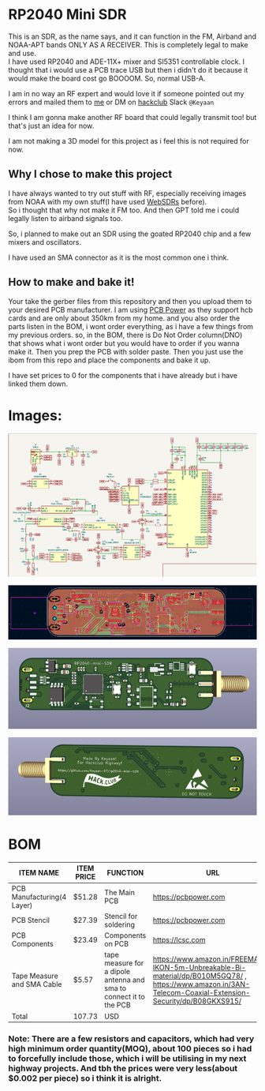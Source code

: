 # RP2040 Mini SDR
This is an SDR, as the name says, and it can function in the FM, Airband and NOAA-APT bands ONLY AS A RECEIVER. This is completely legal to make and use.  
I have used RP2040 and ADE-11X+ mixer and SI5351 controllable clock. I thought that i would use a PCB trace USB but then i didn't do it because it would make the board cost go BOOOOM. So, normal USB-A.

I am in no way an RF expert and would love it if someone pointed out my errors and mailed them to [me](mailto:keyaan.1911@gmail.com) or DM on [hackclub](https://hackclub.com) Slack ```@Keyaan```

I think I am gonna make another RF board that could legally transmit too! but that's just an idea for now. 

I am not making a 3D model for this project as i feel this is not required for now. 

## Why I chose to make this project
I have always wanted to try out stuff with RF, especially receiving images from NOAA with my own stuff(I have used [WebSDRs](https://websdr.org) before).  
So i thought that why not make it FM too. And then GPT told me i could legally listen to airband signals too. 

So, i planned to make out an SDR using the goated RP2040 chip and a few mixers and oscillators.  

I have used an SMA connector as it is the most common one i think. 

## How to make and bake it!
Your take the gerber files from this repository and then you upload them to your desired PCB manufacturer. I am using [PCB Power](htttps://pcbpower.com) as they support hcb cards and are only about 350km from my home. and you also order the parts listen in the BOM, i wont order everything, as i have a few things from my previous orders. so, in the BOM, there is Do Not Order column(DNO) that shows what i wont order but you would have to order if you wanna make it. Then you prep the PCB with solder paste. Then you just use the ibom from this repo and place the components and bake it up.

I have set prices to 0 for the components that i have already but i have linked them down.

# Images:
![Schematic](/images/26/schematic.png)

![PCB final prolly](/images/27/PCB_final_probably.png)

![3d model final prolly](/images/27/3d_1.png)

![3d model final prolly](/images/27/3d_2.png)

# BOM
|ITEM NAME                 |ITEM PRICE|FUNCTION                                                          |URL                                                                                                                                                        |OTHERS|
|--------------------------|----------|------------------------------------------------------------------|-----------------------------------------------------------------------------------------------------------------------------------------------------------|------|
|PCB Manufacturing(4 Layer)|$51.28    |The Main PCB                                                      |https://pcbpower.com                                                                                                                                       |      |
|PCB Stencil               |$27.39    |Stencil for soldering                                             |https://pcbpower.com                                                                                                                                       |      |
|PCB Components            |$23.49    |Components on PCB                                                 |https://lcsc.com                                                                                                                                           |      |
|Tape Measure and SMA Cable|$5.57     |tape measure for a dipole antenna and sma to connect it to the PCB|https://www.amazon.in/FREEMANS-IKON-5m-Unbreakable-Bi-material/dp/B010M5GQ78/ , https://www.amazon.in/3AN-Telecom-Coaxial-Extension-Security/dp/B08GKXS915/|      |
|Total                     |107.73    |USD                                                               |                                                                                                                                                           |      |

### Note: There are a few resistors and capacitors, which had very high minimum order quantity(MOQ), about 100 pieces so i had to forcefully include those, which i will be utilising in my next highway projects. And tbh the prices were very less(about $0.002 per piece) so i think it is alright.